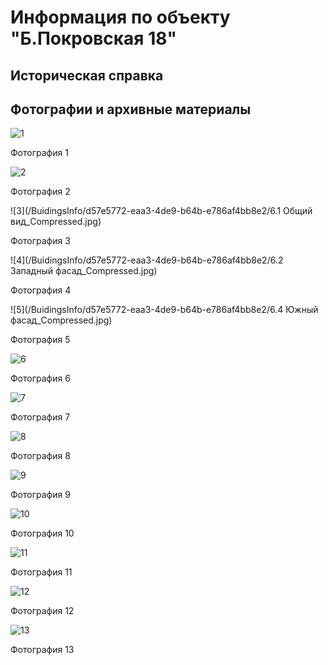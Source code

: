 # Информация по объекту "Б.Покровская 18"

## Историческая справка

## Фотографии и архивные материалы

![1](/BuidingsInfo/d57e5772-eaa3-4de9-b64b-e786af4bb8e2/1_Compressed.jpg)

Фотография 1

![2](/BuidingsInfo/d57e5772-eaa3-4de9-b64b-e786af4bb8e2/2_Compressed.jpg)

Фотография 2

![3](/BuidingsInfo/d57e5772-eaa3-4de9-b64b-e786af4bb8e2/6.1 Общий вид_Compressed.jpg)

Фотография 3

![4](/BuidingsInfo/d57e5772-eaa3-4de9-b64b-e786af4bb8e2/6.2 Западный фасад_Compressed.jpg)

Фотография 4

![5](/BuidingsInfo/d57e5772-eaa3-4de9-b64b-e786af4bb8e2/6.4 Южный фасад_Compressed.jpg)

Фотография 5

![6](/BuidingsInfo/d57e5772-eaa3-4de9-b64b-e786af4bb8e2/P1270424_Compressed.jpg)

Фотография 6

![7](/BuidingsInfo/d57e5772-eaa3-4de9-b64b-e786af4bb8e2/P1270425_Compressed.jpg)

Фотография 7

![8](/BuidingsInfo/d57e5772-eaa3-4de9-b64b-e786af4bb8e2/P1270426_Compressed.jpg)

Фотография 8

![9](/BuidingsInfo/d57e5772-eaa3-4de9-b64b-e786af4bb8e2/P1270427_Compressed.jpg)

Фотография 9

![10](/BuidingsInfo/d57e5772-eaa3-4de9-b64b-e786af4bb8e2/P1270428_Compressed.jpg)

Фотография 10

![11](/BuidingsInfo/d57e5772-eaa3-4de9-b64b-e786af4bb8e2/P1270429_Compressed.jpg)

Фотография 11

![12](/BuidingsInfo/d57e5772-eaa3-4de9-b64b-e786af4bb8e2/P1270430_Compressed.jpg)

Фотография 12

![13](/BuidingsInfo/d57e5772-eaa3-4de9-b64b-e786af4bb8e2/P1270431_Compressed.jpg)

Фотография 13

